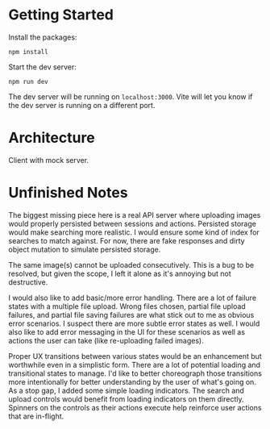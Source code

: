 # Getting Started

Install the packages:

`npm install`

Start the dev server:

`npm run dev`

The dev server will be running on `localhost:3000`. Vite will let you know if the dev server is running on a different port.

# Architecture

Client with mock server.

# Unfinished Notes

The biggest missing piece here is a real API server where uploading images would properly persisted between sessions and actions. Persisted storage would make searching more realistic. I would ensure some kind of index for searches to match against. For now, there are fake responses and dirty object mutation to simulate persisted storage.

The same image(s) cannot be uploaded consecutively. This is a bug to be resolved, but given the scope, I left it alone as it's annoying but not destructive.

I would also like to add basic/more error handling. There are a lot of failure states with a multiple file upload. Wrong files chosen, partial file upload failures, and partial file saving failures are what stick out to me as obvious error scenarios. I suspect there are more subtle error states as well. I would also like to add error messaging in the UI for these scenarios as well as actions the user can take (like re-uploading failed images).

Proper UX transitions between various states would be an enhancement but worthwhile even in a simplistic form. There are a lot of potential loading and transitional states to manage. I'd like to better choreograph those transitions more intentionally for better understanding by the user of what's going on. As a stop gap, I added some simple loading indicators. The search and upload controls would benefit from loading indicators on them directly. Spinners on the controls as their actions execute help reinforce user actions that are in-flight.

